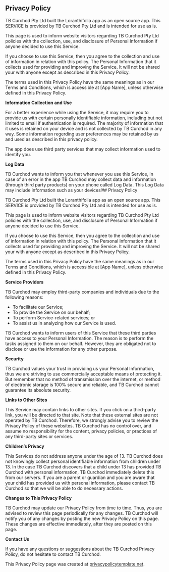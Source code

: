 ## Privacy Policy

TB Curchod Pty Ltd built the Loranthifolia app as an open source app. This SERVICE is provided by TB Curchod Pty Ltd and is intended for use as is.

This page is used to inform website visitors regarding TB Curchod Pty Ltd policies with the collection, use, and disclosure of Personal Information if anyone decided to use this Service.

If you choose to use this Service, then you agree to the collection and use of information in relation with this policy. The Personal Information that it collects used for providing and improving the Service. It will not be shared your with anyone except as described in this Privacy Policy.

The terms used in this Privacy Policy have the same meanings as in our Terms and Conditions, which is accessible at [App Name], unless otherwise defined in this Privacy Policy.

**Information Collection and Use**

For a better experience while using the Service, it may require you to provide us with certain personally identifiable information, including but not limited to email if authentication is required. The majority of information that it uses is retained on your device and is not collected by TB Curchod in any way. Some information regerding user preferences may be retained by us and used as described in this privacy policy.

The app does use third party services that may collect information used to identify you.

**Log Data**

TB Curchod wants to inform you that whenever you use this Service, in case of an error in the app TB Curchod may collect data and information (through third party products) on your phone called Log Data. This Log Data may include information such as your devices’## Privacy Policy

TB Curchod Pty Ltd built the Loranthifolia app as an open source app. This SERVICE is provided by TB Curchod Pty Ltd and is intended for use as is.

This page is used to inform website visitors regarding TB Curchod Pty Ltd policies with the collection, use, and disclosure of Personal Information if anyone decided to use this Service.

If you choose to use this Service, then you agree to the collection and use of information in relation with this policy. The Personal Information that it collects used for providing and improving the Service. It will not be shared your with anyone except as described in this Privacy Policy.

The terms used in this Privacy Policy have the same meanings as in our Terms and Conditions, which is accessible at [App Name], unless otherwise defined in this Privacy Policy.


**Service Providers**

TB Curchod may employ third-party companies and individuals due to the following reasons:

*   To facilitate our Service;
*   To provide the Service on our behalf;
*   To perform Service-related services; or
*   To assist us in analyzing how our Service is used.

TB Curchod wants to inform users of this Service that these third parties have access to your Personal Information. The reason is to perform the tasks assigned to them on our behalf. However, they are obligated not to disclose or use the information for any other purpose.

**Security**

TB Curchod values your trust in providing us your Personal Information, thus we are striving to use commercially acceptable means of protecting it. But remember that no method of transmission over the internet, or method of electronic storage is 100% secure and reliable, and TB Curchod cannot guarantee its absolute security.

**Links to Other Sites**

This Service may contain links to other sites. If you click on a third-party link, you will be directed to that site. Note that these external sites are not operated by TB Curchod. Therefore, we strongly advise you to review the Privacy Policy of these websites. TB Curchod has no control over, and assume no responsibility for the content, privacy policies, or practices of any third-party sites or services.

**Children’s Privacy**

This Services do not address anyone under the age of 13\. TB Curchod does not knowingly collect personal identifiable information from children under 13\. In the case TB Curchod discovers that a child under 13 has provided TB Curchod with personal information, TB Curchod immediately delete this from our servers. If you are a parent or guardian and you are aware that your child has provided us with personal information, please contact TB Curchod so that we will be able to do necessary actions.

**Changes to This Privacy Policy**

TB Curchod may update our Privacy Policy from time to time. Thus, you are advised to review this page periodically for any changes. TB Curchod will notify you of any changes by posting the new Privacy Policy on this page. These changes are effective immediately, after they are posted on this page.


**Contact Us**

If you have any questions or suggestions about the TB Curchod Privacy Policy, do not hesitate to contact TB Curchod.

This Privacy Policy page was created at [privacypolicytemplate.net](https://privacypolicytemplate.net).